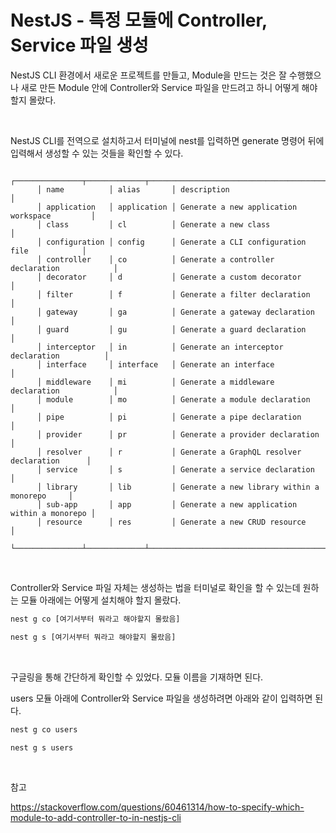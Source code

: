 # NestJS - 특정 모듈에 Controller, Service 파일 생성

NestJS CLI 환경에서 새로운 프로젝트를 만들고, Module을 만드는 것은 잘 수행했으나 새로 만든 Module 안에 Controller와 Service 파일을 만드려고 하니 어떻게 해야할지 몰랐다.

<br>

NestJS CLI를 전역으로 설치하고서 터미널에 nest를 입력하면 generate 명령어 뒤에 입력해서 생성할 수 있는 것들을 확인할 수 있다.

          ┌───────────────┬─────────────┬──────────────────────────────────────────────┐
          │ name          │ alias       │ description                                  │
          │ application   │ application │ Generate a new application workspace         │
          │ class         │ cl          │ Generate a new class                         │
          │ configuration │ config      │ Generate a CLI configuration file            │
          │ controller    │ co          │ Generate a controller declaration            │
          │ decorator     │ d           │ Generate a custom decorator                  │
          │ filter        │ f           │ Generate a filter declaration                │
          │ gateway       │ ga          │ Generate a gateway declaration               │
          │ guard         │ gu          │ Generate a guard declaration                 │
          │ interceptor   │ in          │ Generate an interceptor declaration          │
          │ interface     │ interface   │ Generate an interface                        │
          │ middleware    │ mi          │ Generate a middleware declaration            │
          │ module        │ mo          │ Generate a module declaration                │
          │ pipe          │ pi          │ Generate a pipe declaration                  │
          │ provider      │ pr          │ Generate a provider declaration              │
          │ resolver      │ r           │ Generate a GraphQL resolver declaration      │
          │ service       │ s           │ Generate a service declaration               │
          │ library       │ lib         │ Generate a new library within a monorepo     │
          │ sub-app       │ app         │ Generate a new application within a monorepo │
          │ resource      │ res         │ Generate a new CRUD resource                 │
          └───────────────┴─────────────┴──────────────────────────────────────────────┘

<br>

Controller와 Service 파일 자체는 생성하는 법을 터미널로 확인을 할 수 있는데 원하는 모듈 아래에는 어떻게 설치해야 할지 몰랐다.

```bash
nest g co [여기서부터 뭐라고 해야할지 몰랐음]
```

```bash
nest g s [여기서부터 뭐라고 해야할지 몰랐음]
```

<br>

구글링을 통해 간단하게 확인할 수 있었다. 모듈 이름을 기재하면 된다.

users 모듈 아래에 Controller와 Service 파일을 생성하려면 아래와 같이 입력하면 된다.

```bash
nest g co users
```

```
nest g s users
```



<br>

참고

https://stackoverflow.com/questions/60461314/how-to-specify-which-module-to-add-controller-to-in-nestjs-cli